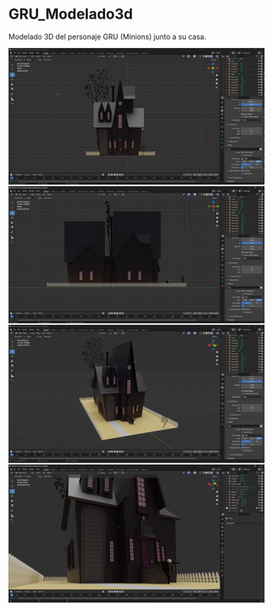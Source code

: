# GRU_Modelado3d
Modelado 3D del personaje GRU (Minions) junto a su casa.

<img src="https://github.com/TevenV27/GRU_Modelado3d/blob/main/Imagenes/Frontal.png" alt="Frontal">
<img src="https://github.com/TevenV27/GRU_Modelado3d/blob/main/Imagenes/Lateral.png" alt="Lateral">
<img src="https://github.com/TevenV27/GRU_Modelado3d/blob/main/Imagenes/Perspectiva_Casa.png" alt="Perspectiva Casa">
<img src="https://github.com/TevenV27/GRU_Modelado3d/blob/main/Imagenes/Perspectiva_Gru.png" alt="Perspectiva Gru">
